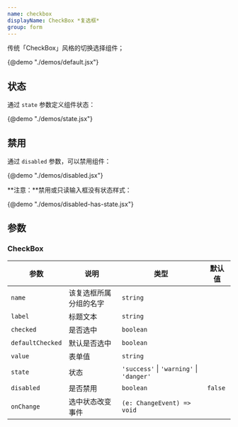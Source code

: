 ```yaml
---
name: checkbox
displayName: CheckBox *复选框*
group: form
---
```


传统「CheckBox」风格的切换选择组件；

{@demo "./demos/default.jsx"}

## 状态

通过 `state` 参数定义组件状态：

{@demo "./demos/state.jsx"}

## 禁用

通过 `disabled` 参数，可以禁用组件：

{@demo "./demos/disabled.jsx"}

**注意：**禁用或只读输入框没有状态样式：

{@demo "./demos/disabled-has-state.jsx"}

## 参数

### CheckBox

| 参数             | 说明                   | 类型                                             | 默认值  |
| ---------------- | ---------------------- | ------------------------------------------------ | ------- |
| `name`           | 该复选框所属分组的名字 | `string`                                         |         |
| `label`          | 标题文本               | `string`                                         |         |
| `checked`        | 是否选中               | `boolean`                                        |         |
| `defaultChecked` | 默认是否选中           | `boolean`                                        |         |
| `value`          | 表单值                 | `string`                                         |         |
| `state`          | 状态                   | `'success'` &#124; `'warning'` &#124; `'danger'` |         |
| `disabled`       | 是否禁用               | `boolean`                                        | `false` |
| `onChange`       | 选中状态改变事件       | `(e: ChangeEvent) => void`                       |         |
